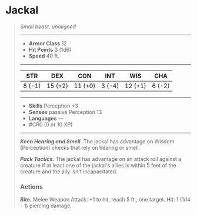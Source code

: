 # Jackal
>*Small beast, unaligned*
>___
>- **Armor Class** 12
>- **Hit Points** 3 (1d6)
>- **Speed** 40 ft.
>___
>|STR|DEX|CON|INT|WIS|CHA|
>|:---:|:---:|:---:|:---:|:---:|:---:|
>|8 (-1)|15 (+2)|11 (+0)|3 (-4)|12 (+1)|6 (-2)|
>___
>- **Skills** Perception +3
>- **Senses** passive Perception 13
>- **Languages** —
>- #CR0 (0 or 10 XP)
>___
>***Keen Hearing and Smell.*** The jackal has advantage on Wisdom (Perception) checks that rely on hearing or smell.  
>
>***Pack Tactics.*** The jackal has advantage on an attack roll against a creature if at least one of the jackal's allies is within 5 feet of the creature and the ally isn't incapacitated.  
>
>### Actions
>***Bite.*** Melee Weapon Attack: +1 to hit, reach 5 ft., one target. Hit: 1 (1d4 - 1) piercing damage.